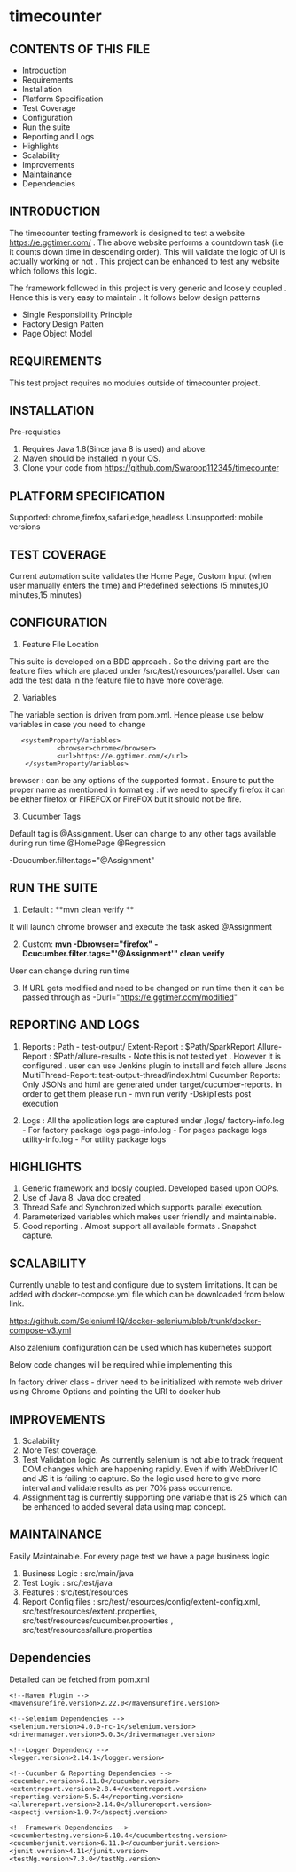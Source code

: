 # timecounter


CONTENTS OF THIS FILE
---------------------

 * Introduction
 * Requirements
 * Installation
 * Platform Specification
 * Test Coverage
 * Configuration
 * Run the suite
 * Reporting and Logs
 * Highlights
 * Scalability
 * Improvements 
 * Maintainance
 * Dependencies


INTRODUCTION
------------

The timecounter testing framework is designed to test a website https://e.ggtimer.com/ .
The above website performs a countdown task (i.e it counts down time in descending order).
This will validate the logic of UI is actually working or not . This project can be enhanced to test any website which follows this logic. 

The framework followed in this project is very generic and loosely coupled . Hence this is very easy to maintain . It follows below design patterns
 
 * Single Responsibility Principle
 * Factory Design Patten
 * Page Object Model


REQUIREMENTS
------------

This test project requires no modules outside of timecounter project.


INSTALLATION
------------

  Pre-requisties
  1. Requires Java 1.8(Since java 8 is used) and above.
  2. Maven should be installed in your OS. 
  3. Clone your code from https://github.com/Swaroop112345/timecounter

PLATFORM SPECIFICATION
----------------------
  
  Supported: chrome,firefox,safari,edge,headless
  Unsupported: mobile versions
  

TEST COVERAGE
-------------

  Current automation suite validates the Home Page, Custom Input (when user manually enters the time)
  and Predefined selections (5 minutes,10 minutes,15 minutes)


CONFIGURATION
-------------

 1. Feature File Location

This suite is developed on a BDD approach . So the driving part are the feature files which are placed under /src/test/resources/parallel. User can add the test data in the feature file to have more coverage.

 2. Variables

The variable section is driven from pom.xml. Hence please use below variables in case you need to change

       <systemPropertyVariables>
                <browser>chrome</browser>
                <url>https://e.ggtimer.com/</url>
        </systemPropertyVariables>

  browser : can be any options of the supported format . Ensure to put the proper name as mentioned in format
  eg : if we need to specify firefox it can be either firefox or FIREFOX or FireFOX but it should not be fire.

 3. Cucumber Tags

  Default tag is @Assignment. User can change to any other tags available during run time @HomePage @Regression

  <argLine>-Dcucumber.filter.tags="@Assignment"</argLine>



RUN THE SUITE
-------------

  
  1. Default : **mvn clean verify **
  
   It will launch chrome browser and execute the task asked @Assignment
 
 2. Custom:  **mvn -Dbrowser="firefox" -Dcucumber.filter.tags="'@Assignment'" clean verify**
 
  User can change during run time
  
  3. If URL gets modified and need to be changed on run time then it can be passed through as -Durl="https://e.ggtimer.com/modified"


REPORTING AND LOGS
-------------------

  1. Reports : Path - test-output/
     Extent-Report : $Path/SparkReport
     Allure-Report : $Path/allure-results - Note this is not tested yet . However it is configured . user can use Jenkins plugin to install and fetch allure Jsons
     MultiThread-Report: test-output-thread/index.html
     Cucumber Reports: Only JSONs and html are generated under target/cucumber-reports. In order to get them please run - mvn run verify -DskipTests post execution

  2. Logs : All the application logs are captured under /logs/ 
     factory-info.log - For factory package logs
     page-info.log - For pages package logs
     utility-info.log - For utility package logs

HIGHLIGHTS
-----------

  1. Generic framework and loosly coupled. Developed based upon OOPs.
  2. Use of Java 8. Java doc created .
  3. Thread Safe and Synchronized which supports parallel execution.
  4. Parameterized variables which makes user friendly and maintainable.
  5. Good reporting . Almost support all available formats . Snapshot capture. 



SCALABILITY
-----------

Currently unable to test and configure due to system limitations. It can be added with docker-compose.yml file which can be downloaded from below link.

https://github.com/SeleniumHQ/docker-selenium/blob/trunk/docker-compose-v3.yml

Also zalenium configuration can be used which has kubernetes support

Below code changes will be required while implementing this 

In factory driver class - driver need to be initialized with remote web driver using Chrome Options
and pointing the URI to docker hub 

IMPROVEMENTS
------------
 1. Scalability
 2. More Test coverage.
 3. Test Validation logic. As currently selenium is not able to track frequent DOM changes which are happening rapidly. Even if with WebDriver IO and JS it is failing to capture. So the logic used here to give more interval and validate results as per 70% pass occurrence. 
 4. Assignment tag is currently supporting one variable that is 25 which can be enhanced to added several data using map concept.


MAINTAINANCE
------------
 Easily Maintainable. For every page test we have a page business logic
  
  1. Business Logic : src/main/java
  2. Test Logic : src/test/java
  3. Features : src/test/resources
  4. Report Config files : src/test/resources/config/extent-config.xml, src/test/resources/extent.properties, src/test/resources/cucumber.properties , src/test/resources/allure.properties


Dependencies
------------

  Detailed can be fetched from pom.xml

    <!--Maven Plugin -->
    <mavensurefire.version>2.22.0</mavensurefire.version>

    <!--Selenium Dependencies -->
    <selenium.version>4.0.0-rc-1</selenium.version>
    <drivermanager.version>5.0.3</drivermanager.version>

    <!--Logger Dependency -->
    <logger.version>2.14.1</logger.version>

    <!--Cucumber & Reporting Dependencies -->
    <cucumber.version>6.11.0</cucumber.version>
    <extentreport.version>2.8.4</extentreport.version>
    <reporting.version>5.5.4</reporting.version>
    <allurereport.version>2.14.0</allurereport.version>
    <aspectj.version>1.9.7</aspectj.version>

    <!--Framework Dependencies -->
    <cucumbertestng.version>6.10.4</cucumbertestng.version>
    <cucumberjunit.version>6.11.0</cucumberjunit.version>
    <junit.version>4.11</junit.version>
    <testNg.version>7.3.0</testNg.version>
